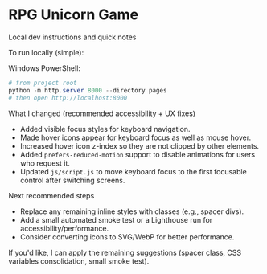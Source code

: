 # RPG Unicorn Game

Local dev instructions and quick notes

To run locally (simple):

Windows PowerShell:

```powershell
# from project root
python -m http.server 8000 --directory pages
# then open http://localhost:8000
```

What I changed (recommended accessibility + UX fixes)
- Added visible focus styles for keyboard navigation.
- Made hover icons appear for keyboard focus as well as mouse hover.
- Increased hover icon z-index so they are not clipped by other elements.
- Added `prefers-reduced-motion` support to disable animations for users who request it.
- Updated `js/script.js` to move keyboard focus to the first focusable control after switching screens.

Next recommended steps
- Replace any remaining inline styles with classes (e.g., spacer divs).
- Add a small automated smoke test or a Lighthouse run for accessibility/performance.
- Consider converting icons to SVG/WebP for better performance.

If you'd like, I can apply the remaining suggestions (spacer class, CSS variables consolidation, small smoke test).
